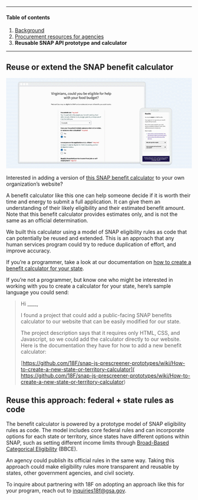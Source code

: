 ***

#### Table of contents

1. [Background](/phase-four/background.md/)
2. [Procurement resources for agencies](/phase-four/procurement-resources.md/)
3. **Reusable SNAP API prototype and calculator**

***

## Reuse or extend the SNAP benefit calculator

![Demo of a SNAP benefit calculator](/assets/snappreview.gif)

Interested in adding a version of [this SNAP benefit calculator](https://federalist-1c734efa-8e7a-40ed-9b1e-432001a347e9.app.cloud.gov/site/18f/snap-js-prescreener-prototypes/prescreeners/va.html) to your own organization’s website?

A benefit calculator like this one can help someone decide if it is worth their time and energy to submit a full application. It can give them an understanding of their likely eligibility and their estimated benefit amount. Note that this benefit calculator provides estimates only, and is not the same as an official determination.

We built this calculator using a model of SNAP eligibility rules as code that can potentially be reused and extended. This is an approach that any human services program could try to reduce duplication of effort, and improve accuracy.

If you’re a programmer, take a look at our documentation on [how to create a benefit calculator for your state](https://github.com/18F/snap-js-prescreener-prototypes/wiki/How-to-create-a-new-state-or-territory-calculator).

If you’re not a programmer, but know one who might be interested in working with you to create a calculator for your state, here’s sample language you could send:

> Hi ____,
>
> I found a project that could add a public-facing SNAP benefits calculator to our website that can be easily modified for our state.
>
> The project description says that it requires only HTML, CSS, and Javascript, so we could add the calculator directly to our website. Here is the documentation they have for how to add a new benefit calculator:
>
> [https://github.com/18F/snap-js-prescreener-prototypes/wiki/How-to-create-a-new-state-or-territory-calculator](
https://github.com/18F/snap-js-prescreener-prototypes/wiki/How-to-create-a-new-state-or-territory-calculator)

## Reuse this approach: federal + state rules as code

The benefit calculator is powered by a prototype model of SNAP eligibility rules as code. The model includes core federal rules and can incorporate options for each state or territory, since states have different options within SNAP, such as setting different income limits through [Broad-Based Categorical Eligibility](https://www.fns.usda.gov/snap/broad-based-categorical-eligibility) (BBCE).

An agency could publish its official rules in the same way. Taking this approach could make eligibility rules more transparent and reusable by states, other government agencies, and civil society.

To inquire about partnering with 18F on adopting an approach like this for your program, reach out to [inquiries18f@gsa.gov](mailto:inquiries18f@gsa.gov).